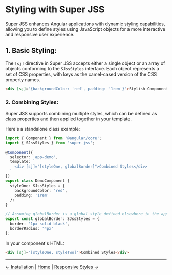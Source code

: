 # Styling with Super JSS

Super JSS enhances Angular applications with dynamic styling capabilities, allowing you to define styles using JavaScript objects for a more interactive and responsive user experience.

## 1. Basic Styling:

The `[sj]` directive in Super JSS accepts either a single object or an array of objects conforming to the `SJssStyles` interface. Each object represents a set of CSS properties, with keys as the camel-cased version of the CSS property names.

```html
<div [sj]="{backgroundColor: 'red', padding: '1rem'}">Stylish Component</div>
```

### 2.  Combining Styles:
Super JSS supports combining multiple styles, which can be defined as class properties and then applied together in your template.

Here's a standalone class example:

```typescript
import { Component } from '@angular/core';
import { SJssStyles } from 'super-jss';

@Component({
  selector: 'app-demo',
  template: `
    <div [sj]="[styleOne, globalBorder]">Combined Styles</div>
  `
})
export class DemoComponent {
  styleOne: SJssStyles = {
    backgroundColor: 'red',
    padding: '1rem'
  };
}

// Assuming globalBorder is a global style defined elsewhere in the application:
export const globalBorder: SJssStyles = {
  border: '1px solid black',
  borderRadius: '4px'
};

```
In your component's HTML:

```html
<div [sj]="[styleOne, styleTwo]">Combined Styles</div>
```

---

[← Installation](installation.md) | [Home](index.md) | [Responsive Styles →](responsive-style.md)
